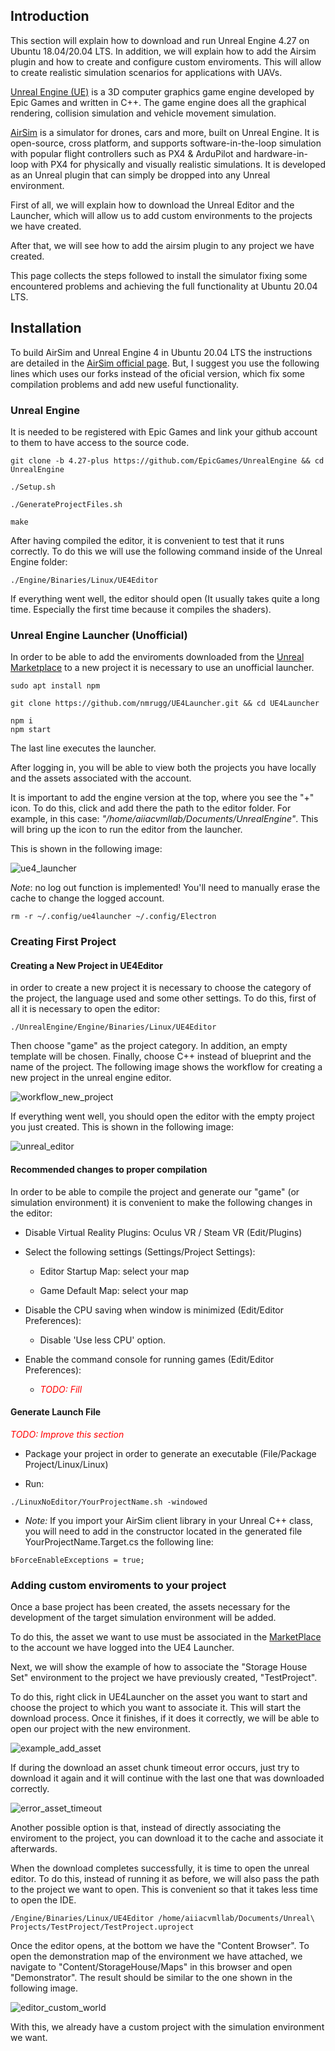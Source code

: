 ## Introduction

This section will explain how to download and run Unreal Engine 4.27 on Ubuntu 18.04/20.04 LTS. In addition, we will explain how to add the Airsim plugin and how to create and configure custom enviroments. This will allow to create realistic simulation scenarios for applications with UAVs.

[Unreal Engine (UE)](https://www.unrealengine.com/en-US/) is a 3D computer graphics game engine developed by Epic Games and written in C++. The game engine does all the graphical rendering, collision simulation and vehicle movement simulation.

[AirSim](https://microsoft.github.io/AirSim/) is a simulator for drones, cars and more, built on Unreal Engine. It is open-source, cross platform, and supports software-in-the-loop simulation with popular flight controllers such as PX4 & ArduPilot and hardware-in-loop with PX4 for physically and visually realistic simulations. It is developed as an Unreal plugin that can simply be dropped into any Unreal environment.

First of all, we will explain how to download the Unreal Editor and the Launcher, which will allow us to add custom environments to the projects we have created.

After that, we will see how to add the airsim plugin to any project we have created.

This page collects the steps followed to install the simulator fixing some encountered problems and achieving the full functionality at Ubuntu 20.04 LTS.

## Installation
To build AirSim and Unreal Engine 4 in Ubuntu 20.04 LTS the instructions are detailed in the [AirSim official page](https://microsoft.github.io/AirSim/build_linux/). But, I suggest you use the following lines which uses our forks instead of the oficial version, which fix some compilation problems and add new useful functionality.

### Unreal Engine

It is needed to be registered with Epic Games and link your github account to them to have access to the source code.

```
git clone -b 4.27-plus https://github.com/EpicGames/UnrealEngine && cd UnrealEngine

./Setup.sh

./GenerateProjectFiles.sh
    
make
```

After having compiled the editor, it is convenient to test that it runs correctly. To do this we will use the following command inside of the Unreal Engine folder:
```
./Engine/Binaries/Linux/UE4Editor
```

If everything went well, the editor should open (It usually takes quite a long time. Especially the first time because it compiles the shaders).

### Unreal Engine Launcher (Unofficial)

In order to be able to add the enviroments downloaded from the [Unreal Marketplace](https://www.unrealengine.com/marketplace/en-US/store) to a new
project it is necessary to use an unofficial launcher.

```
sudo apt install npm

git clone https://github.com/nmrugg/UE4Launcher.git && cd UE4Launcher

npm i
npm start
```

The last line executes the launcher.

After logging in, you will be able to view both the projects you have locally and the assets associated with the account. 

It is important to add the engine version at the top, where you see the "+" icon. To do this, click and add there the path to the editor folder. 
For example, in this case: *"/home/aiiacvmllab/Documents/UnrealEngine"*. This will bring up the icon to run the editor from the launcher.

This is shown in the following image:

![ue4_launcher](./images/ue4_launcher.png)


*Note*: no log out function is implemented! You'll need to manually erase the cache to change the logged account.
```
rm -r ~/.config/ue4launcher ~/.config/Electron
```


### Creating First Project

#### Creating a New Project in UE4Editor

in order to create a new project it is necessary to choose the category of the project, the language used and some other settings.
To do this, first of all it is necessary to open the editor:

```
./UnrealEngine/Engine/Binaries/Linux/UE4Editor
```

Then choose "game" as the project category. In addition, an empty template will be chosen. Finally, choose C++ instead of blueprint and
the name of the project.
The following image shows the workflow for creating a new project in the unreal engine editor.

![workflow_new_project](./images/workflow_new_project.png)

If everything went well, you should open the editor with the empty project you just created. This is shown in the following image:

![unreal_editor](./images/unreal_editor.png)

#### Recommended changes to proper compilation

In order to be able to compile the project and generate our "game" (or simulation environment) it is convenient to make the following changes
in the editor:

* Disable Virtual Reality Plugins: Oculus VR / Steam VR (Edit/Plugins)

* Select the following settings (Settings/Project Settings):

    * Editor Startup Map: select your map

    * Game Default Map: select your map

* Disable the CPU saving when window is minimized (Edit/Editor Preferences):

    * Disable 'Use less CPU' option.

* Enable the command console for running games (Edit/Editor Preferences):

    * <span style="color:red">*TODO: Fill*</span>

#### Generate Launch File

<span style="color:red">*TODO: Improve this section*</span>

* Package your project in order to generate an executable (File/Package Project/Linux/Linux)

* Run:

```
./LinuxNoEditor/YourProjectName.sh -windowed
```

* *Note:* If you import your AirSim client library in your Unreal C++ class, you will need to add in the constructor located in the generated file YourProjectName.Target.cs the following line:

```
bForceEnableExceptions = true;
```

### Adding custom enviroments to your project

Once a base project has been created, the assets necessary for the development of the target simulation environment will be added.

To do this, the asset we want to use must be associated in the [MarketPlace](https://www.unrealengine.com/marketplace/en-US/store) to the account we have logged into the UE4 Launcher.

Next, we will show the example of how to associate the "Storage House Set" environment to the project we have previously created, "TestProject".

To do this, right click in UE4Launcher on the asset you want to start and choose the project to which you want to associate it. This will start the download process. Once it finishes, if it does it correctly, we will be able to open our project with the new environment.

![example_add_asset](./images/example_add_asset.png)

If during the download an asset chunk timeout error occurs, just try to download it again and it will continue with the last one that was downloaded correctly.

![error_asset_timeout](./images/error_asset_timeout.png)

Another possible option is that, instead of directly associating the enviroment to the project, you can download it to the cache and associate it afterwards.

When the download completes successfully, it is time to open the unreal editor. To do this, instead of running it as before, we will also pass the path to the project we want to open. This is convenient so that it takes less time to open the IDE. 

```
/Engine/Binaries/Linux/UE4Editor /home/aiiacvmllab/Documents/Unreal\ Projects/TestProject/TestProject.uproject
```

Once the editor opens, at the bottom we have the "Content Browser". To open the demonstration map of the environment we have attached, we navigate to 
"Content/StorageHouse/Maps" in this browser and open "Demonstrator". The result should be similar to the one shown in the following image.

![editor_custom_world](./images/editor_custom_world.png)

With this, we already have a custom project with the simulation environment we want.